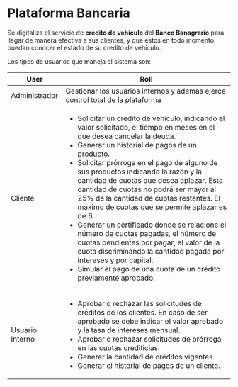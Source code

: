 # Plataforma Bancaria
Se digitaliza el servicio de **credito de vehiculo** del **Banco Banagrario** para llegar de manera efectiva a sus clientes, y que estos en todo momento puedan conocer el estado de su credito de vehiculo. 

Los tipos de usuarios que maneja el sistema son:

|<center>**User**</center>|<center>**Roll**</center>|
|---|---|
|Administrador|Gestionar los usuarios internos y además ejerce control total de la plataforma|
|Cliente|<ul><li>Solicitar un credito de vehiculo, indicando el valor solicitado, el tiempo en meses en el que desea cancelar la deuda.</li> <li>Generar un historial de pagos de un producto.</li><li>Solicitar prórroga en el pago de alguno de sus productos indicando la razón y la cantidad de cuotas que desea aplazar. Esta cantidad de cuotas no podrá ser mayor al 25% de la cantidad de cuotas restantes. El máximo de cuotas que se permite aplazar es de 6.</li><li>Generar un certificado donde se relacione el número de cuotas pagadas, el número de cuotas pendientes por pagar, el valor de la cuota discriminando la cantidad pagada por intereses y por capital.</li> <li>Simular el pago de una cuota de un crédito previamente aprobado.</li></ul>|
|Usuario Interno|<ul><li>Aprobar o rechazar las solicitudes de créditos de los clientes. En caso de ser aprobado se debe indicar el valor aprobado y la tasa de intereses mensual.</li> <li>Aprobar o rechazar solicitudes de prórroga en las cuotas crediticias.</li><li>Generar la cantidad de créditos vigentes.</li> <li>Generar el historial de pagos de un cliente.</li></ul>

